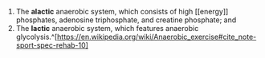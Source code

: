 1. The **alactic** anaerobic system, which consists of high [[energy]] phosphates, adenosine triphosphate, and creatine phosphate; and
2. The **lactic** anaerobic system, which features anaerobic glycolysis.^[https://en.wikipedia.org/wiki/Anaerobic_exercise#cite_note-sport-spec-rehab-10]